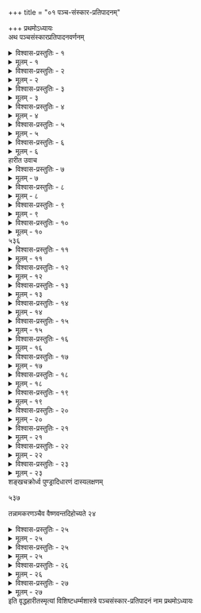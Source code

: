 +++
title = "०१ पञ्च-संस्कार-प्रतिपादनम्"

+++
प्रथमोऽध्यायः  
अथ पञ्चसंस्कारप्रतिपादनवर्णनम्  

<details><summary>विश्वास-प्रस्तुतिः - १</summary>

अम्बरीषस्तु तं गत्वा हारीतस्याश्रमं नृपः  
ववन्दे तं महात्मानं बालार्कसदृशप्रभम्  १
</details>

<details><summary>मूलम् - १</summary>

अम्बरीषस्तु तं गत्वा हारीतस्याश्रमं नृपः  
ववन्दे तं महात्मानं बालार्कसदृशप्रभम्  १
</details>

<details><summary>विश्वास-प्रस्तुतिः - २</summary>

संपृष्टः कुशलस्तेन पूजितः परमासने  
उपविष्टस्ततो विप्रमुवाच नृपनन्दनः  २
</details>

<details><summary>मूलम् - २</summary>

संपृष्टः कुशलस्तेन पूजितः परमासने  
उपविष्टस्ततो विप्रमुवाच नृपनन्दनः  २
</details>

<details><summary>विश्वास-प्रस्तुतिः - ३</summary>

भगवन् सर्वधर्म्मज्ञ तत्ववेदविदाम्वर  
पृच्छामि त्वां महाभाग परमं धर्ममव्ययम्  ३
</details>

<details><summary>मूलम् - ३</summary>

भगवन् सर्वधर्म्मज्ञ तत्ववेदविदाम्वर  
पृच्छामि त्वां महाभाग परमं धर्ममव्ययम्  ३
</details>

<details><summary>विश्वास-प्रस्तुतिः - ४</summary>

ब्रूहि वर्णाश्रमाणान्तु नित्यनैमित्तिकक्रियाः  
कर्तव्या मुनिशार्द्दूल नारीणाञ्च नृपस्य च  ४
</details>

<details><summary>मूलम् - ४</summary>

ब्रूहि वर्णाश्रमाणान्तु नित्यनैमित्तिकक्रियाः  
कर्तव्या मुनिशार्द्दूल नारीणाञ्च नृपस्य च  ४
</details>

<details><summary>विश्वास-प्रस्तुतिः - ५</summary>

स्वरूपं जीवपरयोः कथं मोक्षपथस्य च  
तत्प्राप्ते साधनं ब्रह्मन् वक्तुमर्हसि सुव्रत  ५
</details>

<details><summary>मूलम् - ५</summary>

स्वरूपं जीवपरयोः कथं मोक्षपथस्य च  
तत्प्राप्ते साधनं ब्रह्मन् वक्तुमर्हसि सुव्रत  ५
</details>

<details><summary>विश्वास-प्रस्तुतिः - ६</summary>

एवमुक्तस्तु विप्रर्षिस्तेन राजर्षिणा तदा  
उवाच परमप्रीत्या नमस्कृत्य जनार्दनम्  ६
</details>

<details><summary>मूलम् - ६</summary>

एवमुक्तस्तु विप्रर्षिस्तेन राजर्षिणा तदा  
उवाच परमप्रीत्या नमस्कृत्य जनार्दनम्  ६
</details>
हारीत उवाच  

<details><summary>विश्वास-प्रस्तुतिः - ७</summary>

शृणु राजन् प्रवक्ष्यामि सर्वं वेदोपवृंहितम्  
यदुक्तं ब्रह्मणा पूवं पृच्छतो मम भूपते  ७
</details>

<details><summary>मूलम् - ७</summary>

शृणु राजन् प्रवक्ष्यामि सर्वं वेदोपवृंहितम्  
यदुक्तं ब्रह्मणा पूवं पृच्छतो मम भूपते  ७
</details>

<details><summary>विश्वास-प्रस्तुतिः - ८</summary>

तद्ब्रवीमि परं धर्मं शृणुष्वैकाग्रमानसः  
सर्वेषामेव देवानामनादिः पुरुषोत्तमः  ८
</details>

<details><summary>मूलम् - ८</summary>

तद्ब्रवीमि परं धर्मं शृणुष्वैकाग्रमानसः  
सर्वेषामेव देवानामनादिः पुरुषोत्तमः  ८
</details>

<details><summary>विश्वास-प्रस्तुतिः - ९</summary>

ईश्वरस्तु स एवान्ये जगतो विभुरव्ययः  
नारायणो वासुदेवो विष्णुर्ब्रह्मात्मनो हरिः  ९
</details>

<details><summary>मूलम् - ९</summary>

ईश्वरस्तु स एवान्ये जगतो विभुरव्ययः  
नारायणो वासुदेवो विष्णुर्ब्रह्मात्मनो हरिः  ९
</details>

<details><summary>विश्वास-प्रस्तुतिः - १०</summary>

स्रष्टा धाता विधाता च स एव परमेश्वरः  
हिरण्यगर्भः सविता गुणधृङ् निर्गुणोऽव्ययः  १०
</details>

<details><summary>मूलम् - १०</summary>

स्रष्टा धाता विधाता च स एव परमेश्वरः  
हिरण्यगर्भः सविता गुणधृङ् निर्गुणोऽव्ययः  १०
</details>
५३६  

<details><summary>विश्वास-प्रस्तुतिः - ११</summary>

परमात्मा परं ब्रह्म परं ज्योतिः परात्परः  
इन्द्रः प्रजापतिः सूर्यः शिवो वह्निः सनातनः  ११
</details>

<details><summary>मूलम् - ११</summary>

परमात्मा परं ब्रह्म परं ज्योतिः परात्परः  
इन्द्रः प्रजापतिः सूर्यः शिवो वह्निः सनातनः  ११
</details>

<details><summary>विश्वास-प्रस्तुतिः - १२</summary>

सर्व्वात्मकः सर्वसुहृत्सर्वभृद्भूतभावनः  
यमी च भगवान्कृष्णो मुकुन्दोऽनन्त एव च  १२
</details>

<details><summary>मूलम् - १२</summary>

सर्व्वात्मकः सर्वसुहृत्सर्वभृद्भूतभावनः  
यमी च भगवान्कृष्णो मुकुन्दोऽनन्त एव च  १२
</details>

<details><summary>विश्वास-प्रस्तुतिः - १३</summary>

यज्ञो यज्ञपतिर्यज्वा ब्रह्मण्यो ब्रह्मणः पतिः  
स एष पुण्डरीकाक्षः श्रीशो नाथोऽधिपो महान्  १३
</details>

<details><summary>मूलम् - १३</summary>

यज्ञो यज्ञपतिर्यज्वा ब्रह्मण्यो ब्रह्मणः पतिः  
स एष पुण्डरीकाक्षः श्रीशो नाथोऽधिपो महान्  १३
</details>

<details><summary>विश्वास-प्रस्तुतिः - १४</summary>

सहस्रमूर्द्धा विश्वात्मा सहस्रकरपादवान्  
यद्गत्वा न विवर्तन्ते तद्धाम परमं हरेः  १४
</details>

<details><summary>मूलम् - १४</summary>

सहस्रमूर्द्धा विश्वात्मा सहस्रकरपादवान्  
यद्गत्वा न विवर्तन्ते तद्धाम परमं हरेः  १४
</details>

<details><summary>विश्वास-प्रस्तुतिः - १५</summary>

चतुर्भिः शोभनोपायैः साध्योऽयं सुमहात्मनः  
तुरीयपदयोर्भक्त्या सुसिद्धोऽयमुदाहृतः  १५
</details>

<details><summary>मूलम् - १५</summary>

चतुर्भिः शोभनोपायैः साध्योऽयं सुमहात्मनः  
तुरीयपदयोर्भक्त्या सुसिद्धोऽयमुदाहृतः  १५
</details>

<details><summary>विश्वास-प्रस्तुतिः - १६</summary>

तं स्वीकुर्वन्ति विद्वांसः स्वस्वरूपतया सदा  
नैसर्गिकं हि सर्वेषां दास्यमेव हरेः सदा  १६
</details>

<details><summary>मूलम् - १६</summary>

तं स्वीकुर्वन्ति विद्वांसः स्वस्वरूपतया सदा  
नैसर्गिकं हि सर्वेषां दास्यमेव हरेः सदा  १६
</details>

<details><summary>विश्वास-प्रस्तुतिः - १७</summary>

स्वाम्यं परस्वरूपं स्याद्दास्यं जीवस्य सर्वदा  
प्रकृत्या त्वात्मनो रूपं स्वाम्यं दास्यमिति स्थितिः  १७
</details>

<details><summary>मूलम् - १७</summary>

स्वाम्यं परस्वरूपं स्याद्दास्यं जीवस्य सर्वदा  
प्रकृत्या त्वात्मनो रूपं स्वाम्यं दास्यमिति स्थितिः  १७
</details>

<details><summary>विश्वास-प्रस्तुतिः - १८</summary>

दास्यमेव परं धर्मं दास्यमेव परं हितम्  
दास्येनैव भवेन्मुक्तिरन्यथा निरयं भवेत्  १८
</details>

<details><summary>मूलम् - १८</summary>

दास्यमेव परं धर्मं दास्यमेव परं हितम्  
दास्येनैव भवेन्मुक्तिरन्यथा निरयं भवेत्  १८
</details>

<details><summary>विश्वास-प्रस्तुतिः - १९</summary>

विष्णोर्दास्यं परा भक्तिमेषां तु न भवेत् क्वचित्  
तेषामेव हि संसृष्टं निरयं ब्रह्मणा नृप  १९
</details>

<details><summary>मूलम् - १९</summary>

विष्णोर्दास्यं परा भक्तिमेषां तु न भवेत् क्वचित्  
तेषामेव हि संसृष्टं निरयं ब्रह्मणा नृप  १९
</details>

<details><summary>विश्वास-प्रस्तुतिः - २०</summary>

नारायणस्य दासा ये न भवन्ति नराधमाः  
जीवन्त एव चाण्डाला भविष्यन्ति न संशयः  २०
</details>

<details><summary>मूलम् - २०</summary>

नारायणस्य दासा ये न भवन्ति नराधमाः  
जीवन्त एव चाण्डाला भविष्यन्ति न संशयः  २०
</details>

<details><summary>विश्वास-प्रस्तुतिः - २१</summary>

तस्माद्दास्यं परां भक्तिमालब्भ्य नृपसत्तम  
नित्यं नैमित्तिकं सर्वं कुर्य्यात्प्रीत्यै हरेः सदा  २१
</details>

<details><summary>मूलम् - २१</summary>

तस्माद्दास्यं परां भक्तिमालब्भ्य नृपसत्तम  
नित्यं नैमित्तिकं सर्वं कुर्य्यात्प्रीत्यै हरेः सदा  २१
</details>

<details><summary>विश्वास-प्रस्तुतिः - २२</summary>

तस्य स्वरूपं रूपञ्च गुणांश्चापि विभूतयः  
ज्ञात्वा समर्च्चयेद्विष्णुं यावज्जीवमतन्द्रितः  २२
</details>

<details><summary>मूलम् - २२</summary>

तस्य स्वरूपं रूपञ्च गुणांश्चापि विभूतयः  
ज्ञात्वा समर्च्चयेद्विष्णुं यावज्जीवमतन्द्रितः  २२
</details>

<details><summary>विश्वास-प्रस्तुतिः - २३</summary>

तमेव मनसा ध्यायेद्वाचा सङ्कीर्तयेत्प्रभुम्  
जपेच्च जुहुयाद्भक्तो तद्वानेकविलक्षणः  २३
</details>

<details><summary>मूलम् - २३</summary>

तमेव मनसा ध्यायेद्वाचा सङ्कीर्तयेत्प्रभुम्  
जपेच्च जुहुयाद्भक्तो तद्वानेकविलक्षणः  २३
</details>
शङ्खचक्रोर्ध्व पुण्ड्रादिधारणं दास्यलक्षणम्  

५३७  

तन्नामकरणञ्चैव वैष्णवन्तदिहोच्यते  २४  

<details><summary>विश्वास-प्रस्तुतिः - २५</summary>

अवैष्णवाश्च ये विप्रा हर्षदास्ते नराधमाः  
तेषां तु नरके वासः कल्पकोटिशतैरपि  २५
</details>

<details><summary>मूलम् - २५</summary>

अवैष्णवाश्च ये विप्रा हर्षदास्ते नराधमाः  
तेषां तु नरके वासः कल्पकोटिशतैरपि  २५
</details>

<details><summary>विश्वास-प्रस्तुतिः - २५</summary>

तदादि वर्षसञ्चारी मन्त्ररत्नार्थतत्ववित्  
वैष्णवः स जगत्पूज्यो याति विष्णोः परं पदम्  २५
</details>

<details><summary>मूलम् - २५</summary>

तदादि वर्षसञ्चारी मन्त्ररत्नार्थतत्ववित्  
वैष्णवः स जगत्पूज्यो याति विष्णोः परं पदम्  २५
</details>

<details><summary>विश्वास-प्रस्तुतिः - २६</summary>

अचक्रधारी यो विप्रो बहुवेदश्रुतोऽपि वा  
स जीवन्नेव चण्डालो मृतो निरयमाप्नुयात्  २६
</details>

<details><summary>मूलम् - २६</summary>

अचक्रधारी यो विप्रो बहुवेदश्रुतोऽपि वा  
स जीवन्नेव चण्डालो मृतो निरयमाप्नुयात्  २६
</details>

<details><summary>विश्वास-प्रस्तुतिः - २७</summary>

तस्मात्ते हरिसंस्काराः कर्त्तव्या धर्मकाङ्क्षिणाम्  
अयमेव परं धर्म्मः प्रधानं सर्वकर्म्मणाम्  २७
</details>

<details><summary>मूलम् - २७</summary>

तस्मात्ते हरिसंस्काराः कर्त्तव्या धर्मकाङ्क्षिणाम्  
अयमेव परं धर्म्मः प्रधानं सर्वकर्म्मणाम्  २७
</details>
इति वृद्धहारीतस्मृत्यां विशिष्टधर्म्मशास्त्रे पञ्चसंस्कार-प्रतिपादनं नाम प्रथमोऽध्यायः  